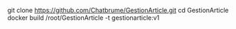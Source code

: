 git clone https://github.com/Chatbrume/GestionArticle.git
cd GestionArticle
docker build /root/GestionArticle -t gestionarticle:v1

